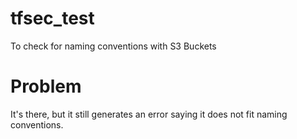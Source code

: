 # tfsec_test
To check for naming conventions with S3 Buckets

# Problem
It's there, but it still generates an error saying it does not fit naming conventions.
